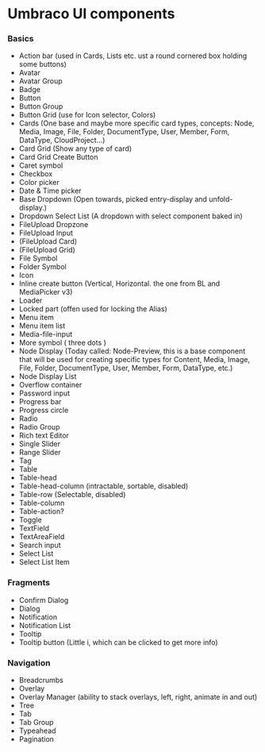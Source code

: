 # Umbraco UI components

### Basics

- Action bar (used in Cards, Lists etc. ust a round cornered box holding some buttons)
- Avatar
- Avatar Group
- Badge
- Button
- Button Group
- Button Grid (use for Icon selector, Colors)
- Cards (One base and maybe more specific card types, concepts: Node, Media, Image, File, Folder, DocumentType, User, Member, Form, DataType, CloudProject...)
- Card Grid (Show any type of card)
- Card Grid Create Button
- Caret symbol
- Checkbox
- Color picker
- Date & Time picker
- Base Dropdown (Open towards, picked entry-display and unfold-display.)
- Dropdown Select List (A dropdown with select component baked in)
- FileUpload Dropzone
- FileUpload Input
- (FileUpload Card)
- (FileUpload Grid)
- File Symbol
- Folder Symbol
- Icon
- Inline create button (Vertical, Horizontal. the one from BL and MediaPicker v3)
- Loader
- Locked part (offen used for locking the Alias)
- Menu item
- Menu item list
- Media-file-input
- More symbol ( three dots )
- Node Display (Today called: Node-Preview, this is a base component that will be used for creating specific types for Content, Media, Image, File, Folder, DocumentType, User, Member, Form, DataType, etc.)
- Node Display List
- Overflow container
- Password input
- Progress bar
- Progress circle
- Radio
- Radio Group
- Rich text Editor
- Single Slider
- Range Slider
- Tag
- Table
- Table-head
- Table-head-column (intractable, sortable, disabled)
- Table-row (Selectable, disabled)
- Table-column
- Table-action?
- Toggle
- TextField
- TextAreaField
- Search input
- Select List
- Select List Item

### Fragments

- Confirm Dialog
- Dialog
- Notification
- Notification List
- Tooltip
- Tooltip button (Little i, which can be clicked to get more info)

### Navigation

- Breadcrumbs
- Overlay
- Overlay Manager (ability to stack overlays, left, right, animate in and out)
- Tree
- Tab
- Tab Group
- Typeahead
- Pagination
